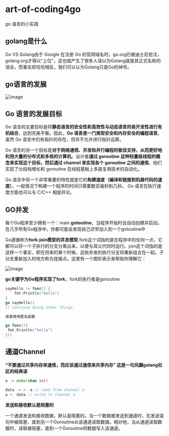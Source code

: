# art-of-coding4go
go 语言的小实践

## golang是什么

Go VS Golang由于 Google 在注册 Go 的官网域名时，go.org已被迪士尼抢注，golang.org才得以“上位”，这也就产生了很多人误以为Golang就是其正式名称的误会，而事实却恰恰相反，我们可以认为Golang只是Go的绰号。

## go语言的发展

![image](https://user-images.githubusercontent.com/13504729/130402670-68428d86-655b-425e-9107-c18e586e98de.png)

## Go 语言的发展目标

Go 语言的主要目标是将**静态语言的安全性和高效性与动态语言的易开发性进行有机结合**，达到完美平衡。因此，**Go 语言是一门类型安全和内存安全的编程语言**。虽然 Go 语言中仍有指针的存在，但并不允许进行指针运算。
 
Go 语言的另一个目标是**对于网络通信、并发和并行编程的极佳支持，从而更好地利用大量的分布式和多核的计算机**。设计者**通过 goroutine 这种轻量级线程的概念来实现这个目标，然后通过 channel 来实现各个 goroutine 之间的通信**。他们实现了分段栈增长和 goroutine 在线程基础上多路复用技术的自动化。
 
Go 语言中另一个非常重要的特性就是它的**构建速度（编译和链接到机器代码的速度）**，一般情况下构建一个程序的时间只需要数百毫秒到几秒。
Go 语言在执行速度方面也可以与 C/C++ 相提并论。

## GO并发 

每个Go程序至少拥有一个：main **gotoutine**，当程序开始时会自动创建并启动。在几乎所有Go程序中，你都可能会发现自己迟早加入到一个gotoutine中

Go遵循称为**fork-join模型的并发模型**.fork这个词指的是在程序中的任何一点，它都可以将一个子执行的分支分离出来，以便与其父代同时运行。join这个词指的是这样一个事实，即在将来的某个时候，这些并发的执行分支将重新组合在一起。子分支重新加入的地方称为连接点。这里有一个图形表示来帮助你理解它：

![image](https://user-images.githubusercontent.com/13504729/130546277-13c063d0-fe4b-4892-9f64-c8f3363e7d06.png)

**go关键字为Go程序实现了fork**，fork的执行者是goroutine

``` go
sayHello := func() {
	fmt.Println("hello")
}
go sayHello()
// continue doing other things

或者使用匿名函数

go func(){
 fmt.Println("hello")
}()
```


## 通道Channel

**“不要通过共享内存来通信，而应该通过通信来共享内存” 这是一句风靡golang社区的经典语**

```go
a := make(chan int) 

data := <- a // read from channel a  
a <- data // write to channel a

```

**发送和接收默认是阻塞的**

一个通道发送和接收数据，默认是阻塞的。当一个数据被发送到通道时，在发送语句中被阻塞，直到另一个Goroutine从该通道读取数据。相对地，当从通道读取数据时，读取被阻塞，直到一个Goroutine将数据写入该通道。


